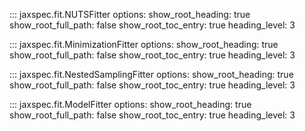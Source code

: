 ::: jaxspec.fit.NUTSFitter
    options:
      show_root_heading: true
      show_root_full_path: false
      show_root_toc_entry: true
      heading_level: 3

::: jaxspec.fit.MinimizationFitter
    options:
      show_root_heading: true
      show_root_full_path: false
      show_root_toc_entry: true
      heading_level: 3

::: jaxspec.fit.NestedSamplingFitter
    options:
      show_root_heading: true
      show_root_full_path: false
      show_root_toc_entry: true
      heading_level: 3


::: jaxspec.fit.ModelFitter
    options:
      show_root_heading: true
      show_root_full_path: false
      show_root_toc_entry: true
      heading_level: 3